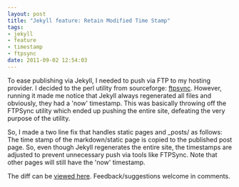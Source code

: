 ```yaml
---
layout: post
title: "Jekyll feature: Retain Modified Time Stamp"
tags: 
- jekyll
- feature
- timestamp
- ftpsync
date: 2011-09-02 12:54:03
---
```


To ease publishing via Jekyll, I needed to push via FTP to my hosting provider. I decided to the perl utility from sourceforge: [ftpsync](http://sourceforge.net/projects/ftpsync/). However, running it made me notice that Jekyll always regenerated all files and obviously, they had a 'now' timestamp. This was basically throwing off the FTPSync utility which ended up pushing the entire site, defeating the very purpose of the utility.

So, I made a two line fix that handles static pages and _posts/ as follows: The time stamp of the markdown/static page is copied to the published post page. So, even though Jekyll regenerates the entire site, the timestamps are adjusted to prevent unnecessary push via tools like FTPSync. Note that other pages will still have the 'now' timestamp.

The diff can be [viewed here](https://github.com/scharan/jekyll/compare/handle-modified-timestamps). Feedback/suggestions welcome in comments.
